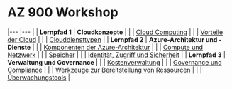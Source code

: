 # AZ 900 Workshop

|---             |---            |
| **Lernpfad 1** | **Cloudkonzepte** |
|                | [Cloud Computing](challenge-01-01.md) |
|                | [Vorteile der Cloud](challenge-01-02.md) |
|                | [Clouddiensttypen](challenge-01-03.md) |
| **Lernpfad 2** | **Azure-Architektur und -Dienste** |
|                | [Komponenten der Azure-Architektur](challenge-02-01.md) |
|                | [Compute und Netzwerk](challenge-02-02.md) |
|                | [Speicher](challenge-02-03.md) |
|                | [Identität, Zugriff und Sicherheit](challenge-02-04.md) |
| **Lernpfad 3** | **Verwaltung und Governance** |
|                | [Kostenverwaltung](challenge-03-01.md) |
|                | [Governance und Compliance](challenge-03-02.md) |
|                | [Werkzeuge zur Bereitstellung von Ressourcen](challenge-03-03.md) |
|                | [Überwachungstools](challenge-03-04.md) |